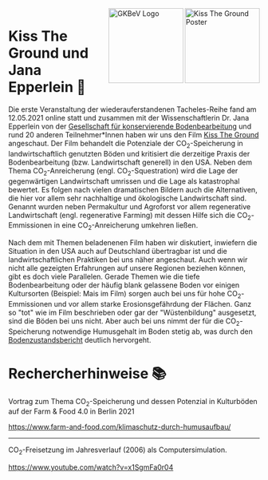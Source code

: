<img src="https://user-images.githubusercontent.com/44900699/119657577-61962380-be2c-11eb-888a-3ad6d4406505.jpg" align="right" alt="Kiss The Ground Poster" width="150"/>
<img src="https://user-images.githubusercontent.com/44900699/119657265-f8aeab80-be2b-11eb-8352-56642447dd94.png" align= "right" alt="GKBeV Logo" width="150"/>


# Kiss The Ground und Jana Epperlein 🌳

Die erste Veranstaltung der wiederauferstandenen Tacheles-Reihe fand am 12.05.2021 online statt und zusammen mit der Wissenschaftlerin Dr. Jana Epperlein von der [Gesellschaft für konservierende Bodenbearbeitung](https://www.gkb-ev.de/) und rund 20 anderen Teilnehmer*Innen haben wir uns den Film [Kiss The Ground](https://kisstheground.com/) angeschaut. 
Der Film behandelt die Potenziale der CO<sub>2</sub>-Speicherung in landwirtschaftlich genutzten Böden und kritisiert die derzeitige Praxis der Bodenbearbeitung (bzw. Landwirtschaft generell) in den USA. Neben dem Thema CO<sub>2</sub>-Anreicherung (engl. CO<sub>2</sub>-Squestration) wird die Lage der gegenwärtigen Landwirtschaft umrissen und die Lage als katastrophal bewertet. Es folgen nach vielen dramatischen Bildern auch die Alternativen, die hier vor allem sehr nachhaltige und ökologische Landwirtschaft sind. Genannt wurden neben Permakultur und Agroforst vor allem regenerative Landwirtschaft (engl. regenerative Farming) mit dessen Hilfe sich die CO<sub>2</sub>-Emmissionen in eine CO<sub>2</sub>-Anreicherung umkehren ließen. 

Nach dem mit Themen beladenenen Film haben wir diskutiert, inwiefern die Situation in den USA auch auf Deutschland übertragbar ist und die landwirtschaftlichen Praktiken bei uns näher angeschaut. Auch wenn wir nicht alle gezeigten Erfahrungen auf unsere Regionen beziehen können, gibt es doch viele Parallelen. Gerade Themen wie die tiefe Bodenbearbeitung oder der häufig blank gelassene Boden vor einigen Kultursorten (Beispiel: Mais im Film) sorgen auch bei uns für hohe CO<sub>2</sub>-Emmissionen und vor allem starke Erosionsgefährdung der Flächen. Ganz so "tot" wie im Film beschrieben oder gar der "Wüstenbildung" ausgesetzt, sind die Böden bei uns nicht. Aber auch bei uns nimmt der für die CO<sub>2</sub>-Speicherung notwendige Humusgehalt im Boden stetig ab, was durch den [Bodenzustandsbericht](https://github.com/chribre/Kino-Tacheles/blob/main/Kiss%20The%20Ground/Thuenen_Report_64%20Landwirtschaftlich%20genutzte%20B%C3%B6den%20in%20Deutschland%20Bodenzustandserhebung%20(2018).pdf) deutlich hervorgeht. 




# Rechercherhinweise 📚

Vortrag zum Thema CO<sub>2</sub>-Speicherung und dessen Potenzial in Kulturböden auf der Farm & Food 4.0 in Berlin 2021

https://www.farm-and-food.com/klimaschutz-durch-humusaufbau/

***

CO<sub>2</sub>-Freisetzung im Jahresverlauf (2006) als Computersimulation. 

https://www.youtube.com/watch?v=x1SgmFa0r04

